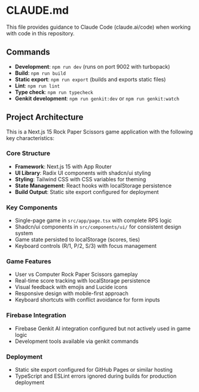 # CLAUDE.md

This file provides guidance to Claude Code (claude.ai/code) when working with code in this repository.

## Commands

- **Development**: `npm run dev` (runs on port 9002 with turbopack)
- **Build**: `npm run build`
- **Static export**: `npm run export` (builds and exports static files)
- **Lint**: `npm run lint`
- **Type check**: `npm run typecheck`
- **Genkit development**: `npm run genkit:dev` or `npm run genkit:watch`

## Project Architecture

This is a Next.js 15 Rock Paper Scissors game application with the following key characteristics:

### Core Structure
- **Framework**: Next.js 15 with App Router
- **UI Library**: Radix UI components with shadcn/ui styling
- **Styling**: Tailwind CSS with CSS variables for theming
- **State Management**: React hooks with localStorage persistence
- **Build Output**: Static site export configured for deployment

### Key Components
- Single-page game in `src/app/page.tsx` with complete RPS logic
- Shadcn/ui components in `src/components/ui/` for consistent design system
- Game state persisted to localStorage (scores, ties)
- Keyboard controls (R/1, P/2, S/3) with focus management

### Game Features
- User vs Computer Rock Paper Scissors gameplay
- Real-time score tracking with localStorage persistence
- Visual feedback with emojis and Lucide icons
- Responsive design with mobile-first approach
- Keyboard shortcuts with conflict avoidance for form inputs

### Firebase Integration
- Firebase Genkit AI integration configured but not actively used in game logic
- Development tools available via genkit commands

### Deployment
- Static site export configured for GitHub Pages or similar hosting
- TypeScript and ESLint errors ignored during builds for production deployment